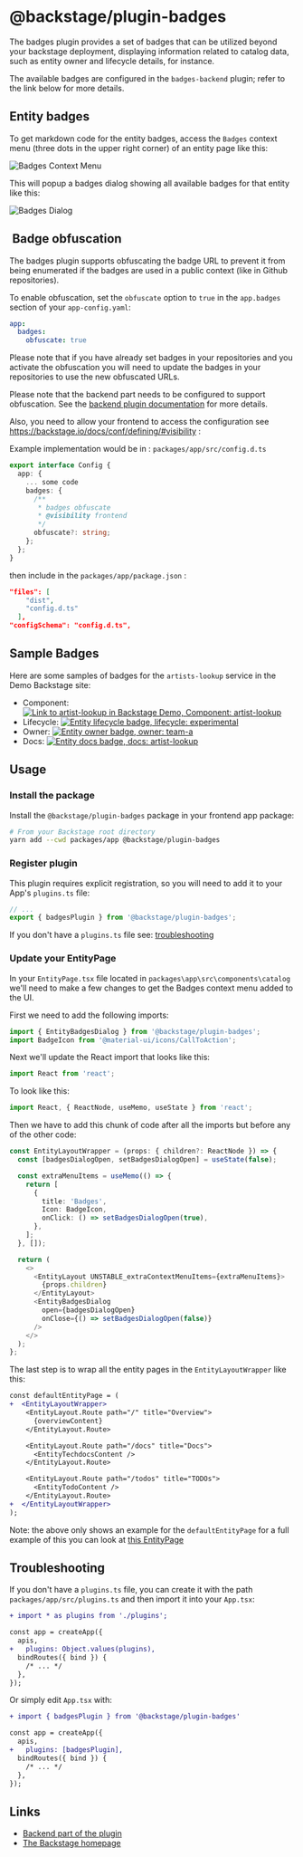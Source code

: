 # @backstage/plugin-badges

The badges plugin provides a set of badges that can be utilized beyond your backstage deployment,
displaying information related to catalog data, such as entity owner and lifecycle details, for instance.

The available badges are configured in the `badges-backend` plugin; refer to the link below for more details.

## Entity badges

To get markdown code for the entity badges, access the `Badges` context menu
(three dots in the upper right corner) of an entity page like this:

![Badges Context Menu](./doc/badges-context-menu.png)

This will popup a badges dialog showing all available badges for that entity like this:

![Badges Dialog](./doc/badges-dialog.png)

##  Badge obfuscation

The badges plugin supports obfuscating the badge URL to prevent it from being enumerated if the badges are used in a public context (like in Github repositories).

To enable obfuscation, set the `obfuscate` option to `true` in the `app.badges` section of your `app-config.yaml`:

```yaml
app:
  badges:
    obfuscate: true
```

Please note that if you have already set badges in your repositories and you activate the obfuscation you will need to update the badges in your repositories to use the new obfuscated URLs.

Please note that the backend part needs to be configured to support obfuscation. See the [backend plugin documentation](../badges-backend/README.md) for more details.

Also, you need to allow your frontend to access the configuration see <https://backstage.io/docs/conf/defining/#visibility> :

Example implementation would be in : `packages/app/src/config.d.ts`

```typescript
export interface Config {
  app: {
    ... some code
    badges: {
      /**
       * badges obfuscate
       * @visibility frontend
       */
      obfuscate?: string;
    };
  };
}
```

then include in the `packages/app/package.json` :

```json
"files": [
    "dist",
    "config.d.ts"
  ],
"configSchema": "config.d.ts",
```

## Sample Badges

Here are some samples of badges for the `artists-lookup` service in the Demo Backstage site:

- Component: [![Link to artist-lookup in Backstage Demo, Component: artist-lookup](https://demo.backstage.io/api/badges/entity/default/component/artist-lookup/badge/pingback 'Link to artist-lookup in Backstage Demo')](https://demo.backstage.io/catalog/default/component/artist-lookup)
- Lifecycle: [![Entity lifecycle badge, lifecycle: experimental](https://demo.backstage.io/api/badges/entity/default/component/artist-lookup/badge/lifecycle 'Entity lifecycle badge')](https://demo.backstage.io/catalog/default/component/artist-lookup)
- Owner: [![Entity owner badge, owner: team-a](https://demo.backstage.io/api/badges/entity/default/component/artist-lookup/badge/owner 'Entity owner badge')](https://demo.backstage.io/catalog/default/component/artist-lookup)
- Docs: [![Entity docs badge, docs: artist-lookup](https://demo.backstage.io/api/badges/entity/default/component/artist-lookup/badge/docs 'Entity docs badge')](https://demo.backstage.io/catalog/default/component/artist-lookup/docs)

## Usage

### Install the package

Install the `@backstage/plugin-badges` package in your frontend app package:

```bash
# From your Backstage root directory
yarn add --cwd packages/app @backstage/plugin-badges
```

### Register plugin

This plugin requires explicit registration, so you will need to add it to your App's `plugins.ts` file:

```ts
// ...
export { badgesPlugin } from '@backstage/plugin-badges';
```

If you don't have a `plugins.ts` file see: [troubleshooting](#troubleshooting)

### Update your EntityPage

In your `EntityPage.tsx` file located in `packages\app\src\components\catalog` we'll need to make a few changes to get the Badges context menu added to the UI.

First we need to add the following imports:

```ts
import { EntityBadgesDialog } from '@backstage/plugin-badges';
import BadgeIcon from '@material-ui/icons/CallToAction';
```

Next we'll update the React import that looks like this:

```ts
import React from 'react';
```

To look like this:

```ts
import React, { ReactNode, useMemo, useState } from 'react';
```

Then we have to add this chunk of code after all the imports but before any of the other code:

```ts
const EntityLayoutWrapper = (props: { children?: ReactNode }) => {
  const [badgesDialogOpen, setBadgesDialogOpen] = useState(false);

  const extraMenuItems = useMemo(() => {
    return [
      {
        title: 'Badges',
        Icon: BadgeIcon,
        onClick: () => setBadgesDialogOpen(true),
      },
    ];
  }, []);

  return (
    <>
      <EntityLayout UNSTABLE_extraContextMenuItems={extraMenuItems}>
        {props.children}
      </EntityLayout>
      <EntityBadgesDialog
        open={badgesDialogOpen}
        onClose={() => setBadgesDialogOpen(false)}
      />
    </>
  );
};
```

The last step is to wrap all the entity pages in the `EntityLayoutWrapper` like this:

```diff
const defaultEntityPage = (
+  <EntityLayoutWrapper>
    <EntityLayout.Route path="/" title="Overview">
      {overviewContent}
    </EntityLayout.Route>

    <EntityLayout.Route path="/docs" title="Docs">
      <EntityTechdocsContent />
    </EntityLayout.Route>

    <EntityLayout.Route path="/todos" title="TODOs">
      <EntityTodoContent />
    </EntityLayout.Route>
+  </EntityLayoutWrapper>
);
```

Note: the above only shows an example for the `defaultEntityPage` for a full example of this you can look at [this EntityPage](https://github.com/backstage/backstage/blob/1fd9e6f601cabe42af8eb20b5d200ad1988ba309/packages/app/src/components/catalog/EntityPage.tsx#L318)

## Troubleshooting

If you don't have a `plugins.ts` file, you can create it with the path `packages/app/src/plugins.ts` and then import it into your `App.tsx`:

```diff
+ import * as plugins from './plugins';

const app = createApp({
  apis,
+   plugins: Object.values(plugins),
  bindRoutes({ bind }) {
    /* ... */
  },
});
```

Or simply edit `App.tsx` with:

```diff
+ import { badgesPlugin } from '@backstage/plugin-badges'

const app = createApp({
  apis,
+   plugins: [badgesPlugin],
  bindRoutes({ bind }) {
    /* ... */
  },
});
```

## Links

- [Backend part of the plugin](https://github.com/backstage/backstage/tree/master/plugins/badges-backend)
- [The Backstage homepage](https://backstage.io)
